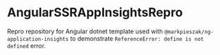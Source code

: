 # AngularSSRAppInsightsRepro
Repro repository for Angular dotnet template used with `@markpieszak/ng-application-insights` to demonstrate `ReferenceError: define is not defined` error.
